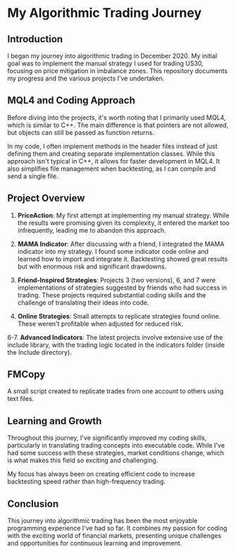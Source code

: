 # My Algorithmic Trading Journey

## Introduction

I began my journey into algorithmic trading in December 2020. My initial goal was to implement the manual strategy I used for trading US30, focusing on price mitigation in imbalance zones. This repository documents my progress and the various projects I've undertaken.

## MQL4 and Coding Approach

Before diving into the projects, it's worth noting that I primarily used MQL4, which is similar to C++. The main difference is that pointers are not allowed, but objects can still be passed as function returns. 

In my code, I often implement methods in the header files instead of just defining them and creating separate implementation classes. While this approach isn't typical in C++, it allows for faster development in MQL4. It also simplifies file management when backtesting, as I can compile and send a single file.

## Project Overview

1. **PriceAction**: My first attempt at implementing my manual strategy. While the results were promising given its complexity, it entered the market too infrequently, leading me to abandon this approach.

2. **MAMA Indicator**: After discussing with a friend, I integrated the MAMA indicator into my strategy. I found some indicator code online and learned how to import and integrate it. Backtesting showed great results but with enormous risk and significant drawdowns.

3. **Friend-Inspired Strategies**: Projects 3 (two versions), 6, and 7 were implementations of strategies suggested by friends who had success in trading. These projects required substantial coding skills and the challenge of translating their ideas into code.

5. **Online Strategies**: Small attempts to replicate strategies found online. These weren't profitable when adjusted for reduced risk.

6-7. **Advanced Indicators**: The latest projects involve extensive use of the include library, with the trading logic located in the indicators folder (inside the Include directory).

## FMCopy

A small script created to replicate trades from one account to others using text files.

## Learning and Growth

Throughout this journey, I've significantly improved my coding skills, particularly in translating trading concepts into executable code. While I've had some success with these strategies, market conditions change, which is what makes this field so exciting and challenging.

My focus has always been on creating efficient code to increase backtesting speed rather than high-frequency trading.

## Conclusion

This journey into algorithmic trading has been the most enjoyable programming experience I've had so far. It combines my passion for coding with the exciting world of financial markets, presenting unique challenges and opportunities for continuous learning and improvement.

